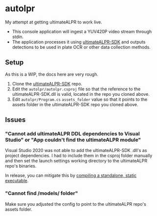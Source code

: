 # autolpr

My attempt at getting ultimateALPR to work live.

- This console application will ingest a YUV420P video stream through stdin.
- The application processes it using [ultimateALPR-SDK](https://github.com/DoubangoTelecom/ultimateALPR-SDK) and outputs detections to be used in plate OCR or other data collection methods.

## Setup

As this is a WIP, the docs here are very rough.

1. Clone the [ultimateALPR-SDK](https://github.com/DoubangoTelecom/ultimateALPR-SDK) repo.
2. Edit the `autolpr/autolpr.csproj` file so that the reference to the ultimateALPR-SDK.dll is valid, located in the repo you cloned above.
3. Edit `autolpr/Program.cs` `assets_folder` value so that it points to the assets folder in the ultimateALPR-SDK repo you cloned above.

## Issues

### "Cannot add ultimateALPR DDL dependencies to Visual Studio" or "App couldn't find the ultimateALPR module"

Visual Studio 2020 was not able to add the ultimateALPR-SDK .dll's as project dependencies. I had to include them in the csproj folder 
manually and then set the launch settings working directory to the ultimateALPR repo's binaries.

In release, you can mitigate this by [compiling a standalone, static executable](https://stackoverflow.com/questions/71209803/how-to-build-a-single-exe-file-with-static-net-runtime-from-a-c-sharp-wpf-pr).


### "Cannot find /models/ folder"

Make sure you adjusted the config to point to the ultimateALPR repo's assets folder.
